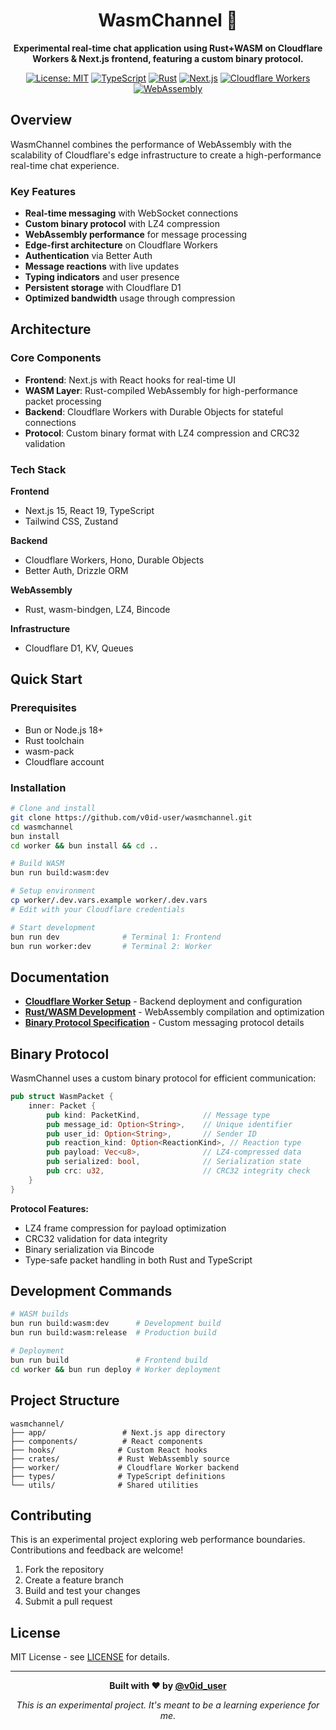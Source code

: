 <div align="center">

# WasmChannel 🦀

**Experimental real-time chat application using Rust+WASM on Cloudflare Workers & Next.js frontend, featuring a custom binary protocol.**

[![License: MIT](https://img.shields.io/badge/License-MIT-yellow.svg)](https://opensource.org/licenses/MIT)
[![TypeScript](https://img.shields.io/badge/TypeScript-007ACC?logo=typescript&logoColor=white)](https://www.typescriptlang.org/)
[![Rust](https://img.shields.io/badge/Rust-000000?logo=rust&logoColor=white)](https://www.rust-lang.org/)
[![Next.js](https://img.shields.io/badge/Next.js-000000?logo=next.js&logoColor=white)](https://nextjs.org/)
[![Cloudflare Workers](https://img.shields.io/badge/Cloudflare-F38020?logo=cloudflare&logoColor=white)](https://workers.cloudflare.com/)
[![WebAssembly](https://img.shields.io/badge/WebAssembly-654FF0?logo=webassembly&logoColor=white)](https://webassembly.org/)

</div>

## Overview

WasmChannel combines the performance of WebAssembly with the scalability of Cloudflare's edge infrastructure to create a high-performance real-time chat experience.

### Key Features

- **Real-time messaging** with WebSocket connections
- **Custom binary protocol** with LZ4 compression
- **WebAssembly performance** for message processing
- **Edge-first architecture** on Cloudflare Workers
- **Authentication** via Better Auth
- **Message reactions** with live updates
- **Typing indicators** and user presence
- **Persistent storage** with Cloudflare D1
- **Optimized bandwidth** usage through compression

## Architecture

### Core Components

- **Frontend**: Next.js with React hooks for real-time UI
- **WASM Layer**: Rust-compiled WebAssembly for high-performance packet processing
- **Backend**: Cloudflare Workers with Durable Objects for stateful connections
- **Protocol**: Custom binary format with LZ4 compression and CRC32 validation

### Tech Stack

**Frontend**
- Next.js 15, React 19, TypeScript
- Tailwind CSS, Zustand

**Backend**
- Cloudflare Workers, Hono, Durable Objects
- Better Auth, Drizzle ORM

**WebAssembly**
- Rust, wasm-bindgen, LZ4, Bincode

**Infrastructure**
- Cloudflare D1, KV, Queues

## Quick Start

### Prerequisites
- Bun or Node.js 18+
- Rust toolchain
- wasm-pack
- Cloudflare account

### Installation

```bash
# Clone and install
git clone https://github.com/v0id-user/wasmchannel.git
cd wasmchannel
bun install
cd worker && bun install && cd ..

# Build WASM
bun run build:wasm:dev

# Setup environment
cp worker/.dev.vars.example worker/.dev.vars
# Edit with your Cloudflare credentials

# Start development
bun run dev              # Terminal 1: Frontend
bun run worker:dev       # Terminal 2: Worker
```

## Documentation

- **[Cloudflare Worker Setup](worker/README.md)** - Backend deployment and configuration
- **[Rust/WASM Development](crates/README.md)** - WebAssembly compilation and optimization
- **[Binary Protocol Specification](#binary-protocol)** - Custom messaging protocol details

## Binary Protocol

WasmChannel uses a custom binary protocol for efficient communication:

```rust
pub struct WasmPacket {
    inner: Packet {
        pub kind: PacketKind,              // Message type
        pub message_id: Option<String>,    // Unique identifier  
        pub user_id: Option<String>,       // Sender ID
        pub reaction_kind: Option<ReactionKind>, // Reaction type
        pub payload: Vec<u8>,              // LZ4-compressed data
        pub serialized: bool,              // Serialization state
        pub crc: u32,                      // CRC32 integrity check
    }
}
```

**Protocol Features:**
- LZ4 frame compression for payload optimization
- CRC32 validation for data integrity
- Binary serialization via Bincode
- Type-safe packet handling in both Rust and TypeScript

## Development Commands

```bash
# WASM builds
bun run build:wasm:dev      # Development build
bun run build:wasm:release  # Production build

# Deployment
bun run build               # Frontend build
cd worker && bun run deploy # Worker deployment
```

## Project Structure

```
wasmchannel/
├── app/                 # Next.js app directory
├── components/          # React components  
├── hooks/              # Custom React hooks
├── crates/             # Rust WebAssembly source
├── worker/             # Cloudflare Worker backend
├── types/              # TypeScript definitions
└── utils/              # Shared utilities
```

## Contributing

This is an experimental project exploring web performance boundaries. Contributions and feedback are welcome!

1. Fork the repository
2. Create a feature branch
3. Build and test your changes
4. Submit a pull request

## License

MIT License - see [LICENSE](LICENSE) for details.

---

<div align="center">

**Built with ❤️ by [@v0id_user](https://x.com/v0id_user)**

*This is an experimental project. It's meant to be a learning experience for me.*

</div>